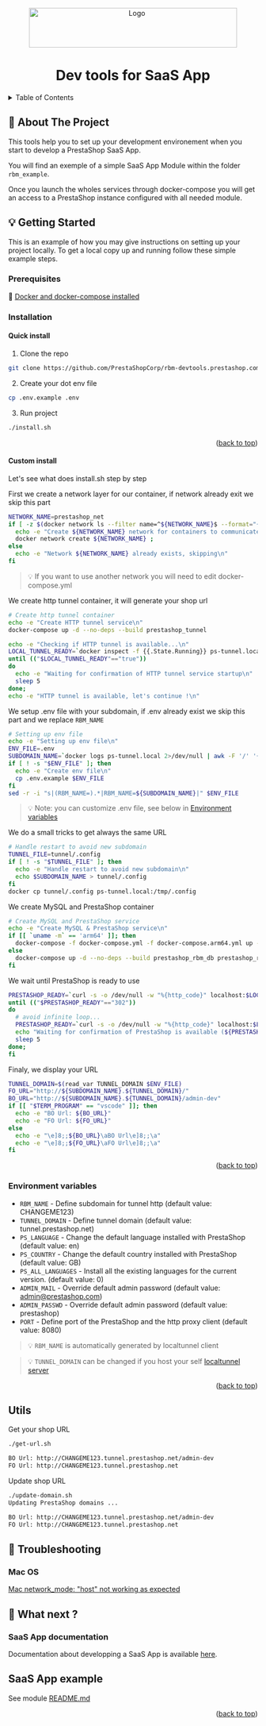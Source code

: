 <div id="top"></div>

<!-- PROJECT LOGO -->
<br />
<div align="center">
  <a href="https://prestashop.com">
    <img src="https://www.prestashop.com/sites/all/themes/prestashop/images/logos/logo-fo-prestashop-colors.svg" alt="Logo" width="420" height="80">
  </a>

  <h1 align="center">Dev tools for SaaS App</h1>
</div>

<!-- TABLE OF CONTENTS -->
<details>
  <summary>Table of Contents</summary>
  <ol>
    <li>
      <a href="#about-the-project">About The Project</a>
    </li>
    <li>
      <a href="#getting-started">Getting Started</a>
      <ul>
        <li>
          <a href="#installation">Installation</a>
          <li>
            <ul>
              <li><a href="#quick-install">Quick Install</a></li>
              <li><a href="#custom-install">Custom install</a></li>
            </ul>
          </li>
        </li>
        <li><a href="#environment-variables">Environment variables</a></li>
      </ul>
    </li>
    <li>
      <a href="#usage">Utils</a>
    </li>
    <li>
      <a href="#troubleshooting">Troubleshooting</a>
      <ul>
        <li><a href="#mac-os">MacOS</a></li>
        <li><a href="#common-problems">Common Problems</a></li>
      </ul>
    </li>
    <li>
      <a href="#what-next">What next ?</a>
      <ul>
        <li><a href="#saas-app-documentation">SaaS App documentation</a></li>
        <li><a href="#saas-app-module-example">SaaS App module example</a></li>
      </ul>
    </li>
  </ol>
</details>


<!-- ABOUT THE PROJECT -->
## 🧐 About The Project

This tools help you to set up your development environement when you start to develop a PrestaShop SaaS App.

You will find an exemple of a simple SaaS App Module within the folder `rbm_example`.

Once you launch the wholes services through docker-compose you will get an access to a PrestaShop instance configured with all needed module.

<!-- GETTING STARTED -->
## 💡 Getting Started

This is an example of how you may give instructions on setting up your project locally.
To get a local copy up and running follow these simple example steps.

### Prerequisites

🐳 [Docker and docker-compose installed](https://www.docker.com/products/docker-desktop)

### Installation
  
#### Quick install
1. Clone the repo
```sh
git clone https://github.com/PrestaShopCorp/rbm-devtools.prestashop.com.git
```
2. Create your dot env file
```sh
cp .env.example .env
```
3. Run project
```sh
./install.sh
```

<p align="right">(<a href="#top">back to top</a>)</p>


#### Custom install

Let's see what does install.sh step by step

First we create a network layer for our container, if network already exit we skip this part
```sh
NETWORK_NAME=prestashop_net
if [ -z $(docker network ls --filter name=^${NETWORK_NAME}$ --format="{{ .Name }}") ] ; then
  echo -e "Create ${NETWORK_NAME} network for containers to communicate\n"
  docker network create ${NETWORK_NAME} ;
else
  echo -e "Network ${NETWORK_NAME} already exists, skipping\n"
fi
```

> 💡 If you want to use another network you will need to edit docker-compose.yml

We create http tunnel container, it will generate your shop url
```sh
# Create http tunnel container
echo -e "Create HTTP tunnel service\n"
docker-compose up -d --no-deps --build prestashop_tunnel

echo -e "Checking if HTTP tunnel is available...\n"
LOCAL_TUNNEL_READY=`docker inspect -f {{.State.Running}} ps-tunnel.local`
until (("$LOCAL_TUNNEL_READY"=="true"))
do
  echo -e "Waiting for confirmation of HTTP tunnel service startup\n"
  sleep 5
done;
echo -e "HTTP tunnel is available, let's continue !\n"
```

We setup .env file with your subdomain, if .env already exist we skip this part and we replace ``RBM_NAME``
```sh
# Setting up env file
echo -e "Setting up env file\n"
ENV_FILE=.env
SUBDOMAIN_NAME=`docker logs ps-tunnel.local 2>/dev/null | awk -F '/' '{print $3}' | awk -F"." '{print $1}' | awk 'END{print}' | tr -d "[:space:]"`
if [ ! -s "$ENV_FILE" ]; then
  echo -e "Create env file\n"
  cp .env.example $ENV_FILE
fi
sed -r -i "s|(RBM_NAME=).*|RBM_NAME=${SUBDOMAIN_NAME}|" $ENV_FILE
```

> 💡 Note: you can customize .env file, see below in <a href="#environment-variables">Environment variables</a>


We do a small tricks to get always the same URL
```sh
# Handle restart to avoid new subdomain
TUNNEL_FILE=tunnel/.config
if [ ! -s "$TUNNEL_FILE" ]; then
  echo -e "Handle restart to avoid new subdomain\n"
  echo $SUBDOMAIN_NAME > tunnel/.config
fi
docker cp tunnel/.config ps-tunnel.local:/tmp/.config
```

We create MySQL and PrestaShop container
```sh
# Create MySQL and PrestaShop service
echo -e "Create MySQL & PrestaShop service\n"
if [[ `uname -m` == 'arm64' ]]; then
  docker-compose -f docker-compose.yml -f docker-compose.arm64.yml up -d --no-deps --build prestashop_rbm_db prestashop_rbm_shop
else
  docker-compose up -d --no-deps --build prestashop_rbm_db prestashop_rbm_shop
fi
```

We wait until PrestaShop is ready to use
```sh
PRESTASHOP_READY=`curl -s -o /dev/null -w "%{http_code}" localhost:$LOCAL_PORT`
until (("$PRESTASHOP_READY"=="302"))
do
  # avoid infinite loop...
  PRESTASHOP_READY=`curl -s -o /dev/null -w "%{http_code}" localhost:$LOCAL_PORT`
  echo "Waiting for confirmation of PrestaShop is available (${PRESTASHOP_READY})"
  sleep 5
done;
fi
```

Finaly, we display your URL
```sh
TUNNEL_DOMAIN=$(read_var TUNNEL_DOMAIN $ENV_FILE)
FO_URL="http://${SUBDOMAIN_NAME}.${TUNNEL_DOMAIN}/"
BO_URL="http://${SUBDOMAIN_NAME}.${TUNNEL_DOMAIN}/admin-dev"
if [[ "$TERM_PROGRAM" == "vscode" ]]; then
  echo -e "BO Url: ${BO_URL}"
  echo -e "FO Url: ${FO_URL}"
else
  echo -e "\e]8;;${BO_URL}\aBO Url\e]8;;\a"
  echo -e "\e]8;;${FO_URL}\aFO Url\e]8;;\a"
fi
```

<p align="right">(<a href="#top">back to top</a>)</p>


### Environment variables

* ``RBM_NAME`` - Define subdomain for tunnel http (default value: CHANGEME123)
* ``TUNNEL_DOMAIN`` - Define tunnel domain (default value: tunnel.prestashop.net)
* ``PS_LANGUAGE`` - Change the default language installed with PrestaShop (default value: en)
* ``PS_COUNTRY`` - Change the default country installed with PrestaShop (default value: GB)
* ``PS_ALL_LANGUAGES`` - Install all the existing languages for the current version. (default value: 0)
* ``ADMIN_MAIL`` - Override default admin password (default value: admin@prestashop.com)
* ``ADMIN_PASSWD`` - Override default admin password (default value: prestashop)
* ``PORT`` - Define port of the PrestaShop and the http proxy client (default value: 8080)

> 💡 ``RBM_NAME`` is automatically generated by localtunnel client

> 💡 ``TUNNEL_DOMAIN`` can be changed if you host your self [localtunnel server](https://github.com/localtunnel/server)

<p align="right">(<a href="#top">back to top</a>)</p>

<!-- USAGE EXAMPLES -->
## Utils

Get your shop URL
``` sh
./get-url.sh

BO Url: http://CHANGEME123.tunnel.prestashop.net/admin-dev
FO Url: http://CHANGEME123.tunnel.prestashop.net
```

Update shop URL
``` sh
./update-domain.sh
Updating PrestaShop domains ...

BO Url: http://CHANGEME123.tunnel.prestashop.net/admin-dev
FO Url: http://CHANGEME123.tunnel.prestashop.net
```


## 🐛 Troubleshooting

### Mac OS
[Mac network_mode: "host" not working as expected](https://docs.docker.com/desktop/mac/networking/#known-limitations-use-cases-and-workarounds)


## 🚀 What next ?

### SaaS App documentation

Documentation about developping a SaaS App is available [here](https://billing-docs.netlify.app/).

## SaaS App example

See module [README.md](/modules/rbm_example/README.md)

<p align="right">(<a href="#top">back to top</a>)</p>